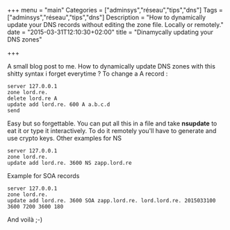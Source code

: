 +++
menu = "main"
Categories = ["adminsys","réseau","tips","dns"]
Tags = ["adminsys","réseau","tips","dns"]
Description = "How to dynamically update your DNS records without editing the zone file. Locally or remotely."
date = "2015-03-31T12:10:30+02:00"
title = "Dinamycally updating your DNS zones"

+++

A small blog post to me. How to dynamically update DNS zones with this shitty syntax i forget everytime ? To change a A record :
```
server 127.0.0.1
zone lord.re.
delete lord.re A
update add lord.re. 600 A a.b.c.d
send
```
Easy but so forgettable. You can put all this in a file and take **nsupdate** to eat it or type it interactively. To do it remotely you'll have to generate and use crypto keys.
Other examples for NS
```
server 127.0.0.1
zone lord.re.
update add lord.re. 3600 NS zapp.lord.re
```
Example for SOA records
```
server 127.0.0.1
zone lord.re.
update add lord.re. 3600 SOA zapp.lord.re. lord.lord.re. 2015033100 3600 7200 3600 180
```
And voilà ;-)
